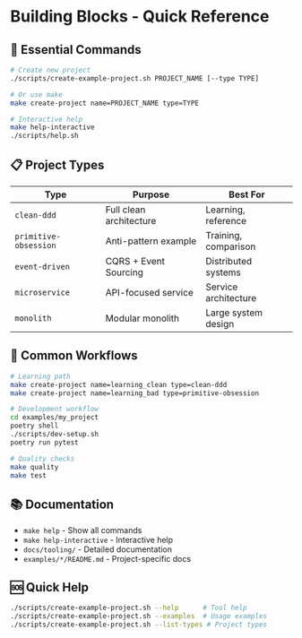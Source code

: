 # Building Blocks - Quick Reference

## 🚀 Essential Commands

```bash
# Create new project
./scripts/create-example-project.sh PROJECT_NAME [--type TYPE]

# Or use make
make create-project name=PROJECT_NAME type=TYPE

# Interactive help
make help-interactive
./scripts/help.sh
```

## 📋 Project Types

| Type | Purpose | Best For |
|------|---------|----------|
| `clean-ddd` | Full clean architecture | Learning, reference |
| `primitive-obsession` | Anti-pattern example | Training, comparison |
| `event-driven` | CQRS + Event Sourcing | Distributed systems |
| `microservice` | API-focused service | Service architecture |
| `monolith` | Modular monolith | Large system design |

## 🔧 Common Workflows

```bash
# Learning path
make create-project name=learning_clean type=clean-ddd
make create-project name=learning_bad type=primitive-obsession

# Development workflow
cd examples/my_project
poetry shell
./scripts/dev-setup.sh
poetry run pytest

# Quality checks
make quality
make test
```

## 📚 Documentation

- `make help` - Show all commands
- `make help-interactive` - Interactive help
- `docs/tooling/` - Detailed documentation
- `examples/*/README.md` - Project-specific docs

## 🆘 Quick Help

```bash
./scripts/create-example-project.sh --help      # Tool help
./scripts/create-example-project.sh --examples  # Usage examples
./scripts/create-example-project.sh --list-types # Project types
```
